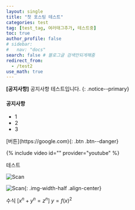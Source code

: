```yaml
---
layout: single
title: "첫 포스팅 테스트"
categories: test
tag: [test_tag, 여러태그추가, 테스트중]
toc: true
author_profile: false
# sidebar:
#   nav: "docs"
search: false # 블로그글 검색안되게해줌
redirect_from:
  - /test2
use_math: true
---
```


**[공지사항]** 공지사항 테스트입니다.
{: .notice--primary}

<div class="notice--success">
<h4>공지사항</h4>
<ul>
  <li>1</li>
  <li>2</li>
  <li>3</li>
</ul>
</div>
[버튼](https://google.com){: .btn .btn--danger}

{% include video id="" provider="youtube" %}

테스트

![Scan](https://user-images.githubusercontent.com/96971417/231450953-c0d52b18-d70f-4d5d-b634-d8847150352f.jpg)

![Scan]({{site.url}}/images/Scan.jpg){: .img-width-half .align-center}

수식
$[x^n + y^n = z^n]$
$y = f(x)^2$

